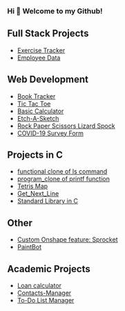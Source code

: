 ### Hi 👋 Welcome to my Github!

<!-- | Name | Short Description | Demo link |
| --- | --- | --- |
| [Book Tracker](https://github.com/VincentZ-42/Library_BookTracker) | | |
| [Tic Tac Toe](https://github.com/VincentZ-42/TicTacToe) | | |
| [Basic Calculator](https://github.com/VincentZ-42/BasicCalculator) | | |
| [Etch-A-Sketch](https://github.com/VincentZ-42/Etch-A-Sketch) |  | |
| [Rock Paper Scissors Lizard Spock](https://github.com/VincentZ-42/RPSLS) |  | |
| [COVID-19 Survey Form](https://codepen.io/VBlitZen/full/WNvLPNw) | | |

| Name | Short Description | Demo link |
| --- | --- | --- |
| [Book Tracker](https://github.com/VincentZ-42/Library_BookTracker) | [functional clone of ls command](https://github.com/VincentZ-42/ft_ls) | [Custom Onshape feature: Sprocket](https://github.com/VincentZ-42/Sprocket-Design-with-Onshape-FeatureScript) |
| [Tic Tac Toe](https://github.com/VincentZ-42/TicTacToe) | [program_clone of printf function](https://github.com/VincentZ-42/ft_printf) | [PaintBot](https://github.com/VincentZ-42/PaintBot) |
| [Basic Calculator](https://github.com/VincentZ-42/BasicCalculator) | [Tetris Map](https://github.com/VincentZ-42/TetrisMap-Fillit-) | |
| [Etch-A-Sketch](https://github.com/VincentZ-42/Etch-A-Sketch) | [Get_Next_Line](https://github.com/VincentZ-42/get_next_line) | |
| [Rock Paper Scissors Lizard Spock](https://github.com/VincentZ-42/RPSLS) | [Standard Library in C](https://github.com/VincentZ-42/C-Standard-Libary-Libft-) | |
| [COVID-19 Survey Form](https://codepen.io/VBlitZen/full/WNvLPNw) | | | -->

## Full Stack Projects
- [Exercise Tracker](https://github.com/VincentZ-42/Simple_Exercise_Tracker)
- [Employee Data](https://github.com/VincentZ-42/EmployeeData_REST_API)

## Web Development
- [Book Tracker](https://github.com/VincentZ-42/Library_BookTracker)
- [Tic Tac Toe](https://github.com/VincentZ-42/TicTacToe)
- [Basic Calculator](https://github.com/VincentZ-42/BasicCalculator)
- [Etch-A-Sketch](https://github.com/VincentZ-42/Etch-A-Sketch)
- [Rock Paper Scissors Lizard Spock](https://github.com/VincentZ-42/RPSLS)
- [COVID-19 Survey Form](https://codepen.io/VBlitZen/full/WNvLPNw)

## Projects in C
- [functional clone of ls command](https://github.com/VincentZ-42/ft_ls)
- [program_clone of printf function](https://github.com/VincentZ-42/ft_printf)
- [Tetris Map](https://github.com/VincentZ-42/TetrisMap-Fillit-)
- [Get_Next_Line](https://github.com/VincentZ-42/get_next_line)
- [Standard Library in C](https://github.com/VincentZ-42/C-Standard-Libary-Libft-)

## Other
- [Custom Onshape feature: Sprocket](https://github.com/VincentZ-42/Sprocket-Design-with-Onshape-FeatureScript)
- [PaintBot](https://github.com/VincentZ-42/PaintBot)

## Academic Projects
- [Loan calculator](https://github.com/VincentZ-42/loan-calculator)
- [Contacts-Manager](https://github.com/VincentZ-42/LaunchSchool/tree/main/js175/contacts)
- [To-Do List Manager](https://github.com/VincentZ-42/LaunchSchool/tree/main/js175/todo)
<!--
**VincentZ-42/VincentZ-42** is a ✨ _special_ ✨ repository because its `README.md` (this file) appears on your GitHub profile.

Here are some ideas to get you started:

- 🔭 I’m currently working on ...
- 🌱 I’m currently learning ... Javascript
- 👯 I’m looking to collaborate on ...
- 🤔 I’m looking for help with ...
- 💬 Ask me about ...
- 📫 How to reach me: ... email
- 😄 Pronouns: ... He/Him
- ⚡ Fun fact: ... I love killing zombies
-->
